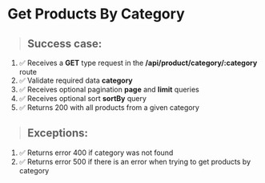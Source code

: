 # Get Products By Category

> ## Success case:
1. ✅ Receives a **GET** type request in the **/api/product/category/:category** route
2. ✅ Validate required data **category**
2. ✅ Receives optional pagination **page** and **limit** queries
2. ✅ Receives optional sort **sortBy** query
3. ✅ Returns 200 with all products from a given category

> ## Exceptions:
1. ✅ Returns error 400 if category was not found
2. ✅ Returns error 500 if there is an error when trying to get products by category
